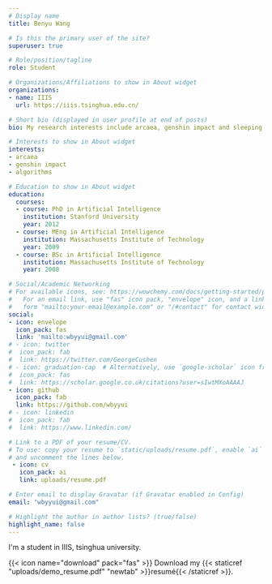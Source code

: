 ```yaml
---
# Display name
title: Benyu Wang

# Is this the primary user of the site?
superuser: true

# Role/position/tagline
role: Student

# Organizations/Affiliations to show in About widget
organizations:
- name: IIIS
  url: https://iiis.tsinghua.edu.cn/

# Short bio (displayed in user profile at end of posts)
bio: My research interests include arcaea, genshin impact and sleeping.

# Interests to show in About widget
interests:
- arcaea
- genshin impact
- algorithms

# Education to show in About widget
education:
  courses:
  - course: PhD in Artificial Intelligence
    institution: Stanford University
    year: 2012
  - course: MEng in Artificial Intelligence
    institution: Massachusetts Institute of Technology
    year: 2009
  - course: BSc in Artificial Intelligence
    institution: Massachusetts Institute of Technology
    year: 2008

# Social/Academic Networking
# For available icons, see: https://wowchemy.com/docs/getting-started/page-builder/#icons
#   For an email link, use "fas" icon pack, "envelope" icon, and a link in the
#   form "mailto:your-email@example.com" or "/#contact" for contact widget.
social:
- icon: envelope
  icon_pack: fas
  link: 'mailto:wbyyui@gmail.com'
# - icon: twitter
#  icon_pack: fab
#  link: https://twitter.com/GeorgeCushen
# - icon: graduation-cap  # Alternatively, use `google-scholar` icon from `ai` icon pack
#  icon_pack: fas
#  link: https://scholar.google.co.uk/citations?user=sIwtMXoAAAAJ
- icon: github
  icon_pack: fab
  link: https://github.com/wbyyui
# - icon: linkedin
#  icon_pack: fab
#  link: https://www.linkedin.com/

# Link to a PDF of your resume/CV.
# To use: copy your resume to `static/uploads/resume.pdf`, enable `ai` icons in `params.toml`, 
# and uncomment the lines below.
 - icon: cv
   icon_pack: ai
   link: uploads/resume.pdf

# Enter email to display Gravatar (if Gravatar enabled in Config)
email: "wbyyui@gmail.com"

# Highlight the author in author lists? (true/false)
highlight_name: false
---
```


I'm a student in IIIS, tsinghua university.

{{< icon name="download" pack="fas" >}} Download my {{< staticref "uploads/demo_resume.pdf" "newtab" >}}resumé{{< /staticref >}}.
